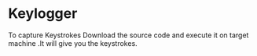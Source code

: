 # Keylogger
To capture Keystrokes
Download the source code and execute it on target machine .It will give you the keystrokes.
